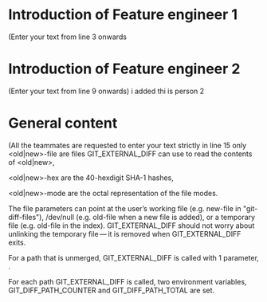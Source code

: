 # Introduction of Feature engineer 1
(Enter your text from line 3 onwards



# Introduction of Feature engineer 2 
(Enter your text from line 9 onwards)
i added thi is person 2 



# General content
(All the teammates are requested to enter your text strictly in line 15 only
<old|new>-file
are files GIT_EXTERNAL_DIFF can use to read the contents of <old|new>,

<old|new>-hex
are the 40-hexdigit SHA-1 hashes,

<old|new>-mode
are the octal representation of the file modes.

The file parameters can point at the user’s working file (e.g. new-file in "git-diff-files"), /dev/null (e.g. old-file when a new file is added), or a temporary file (e.g. old-file in the index). GIT_EXTERNAL_DIFF should not worry about unlinking the temporary file — it is removed when GIT_EXTERNAL_DIFF exits.

For a path that is unmerged, GIT_EXTERNAL_DIFF is called with 1 parameter, <path>.

For each path GIT_EXTERNAL_DIFF is called, two environment variables, GIT_DIFF_PATH_COUNTER and GIT_DIFF_PATH_TOTAL are set.



